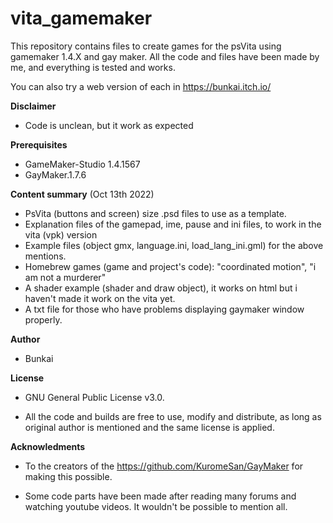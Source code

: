 # vita_gamemaker
This repository contains files to create games for the psVita using gamemaker 1.4.X and gay maker. 
All the code and files have been made by me, and everything is tested and works.

You can also try a web version of each in https://bunkai.itch.io/

**Disclaimer**

- Code is unclean, but it work as expected

**Prerequisites**

- GameMaker-Studio 1.4.1567 
- GayMaker.1.7.6

**Content summary** (Oct 13th 2022)

- PsVita (buttons and screen) size .psd files to use as a template. 
- Explanation files of the gamepad, ime, pause and ini files, to work in the vita (vpk) version
- Example files (object gmx, language.ini, load_lang_ini.gml) for the above mentions.
- Homebrew games (game and project's code): "coordinated motion", "i am not a murderer"
- A shader example (shader and draw object), it works on html but i haven't made it work on the vita yet.
- A txt file for those who have problems displaying gaymaker window properly.

**Author**

 - Bunkai


**License**

 - GNU General Public License v3.0.

 - All the code and builds are free to use, modify and distribute, as long as original 
   author is mentioned and the same license is applied.

**Acknowledments**

 - To the creators of the https://github.com/KuromeSan/GayMaker for making this possible.

 - Some code parts have been made after reading many forums and watching youtube videos. 
   It wouldn't be possible to mention all.
